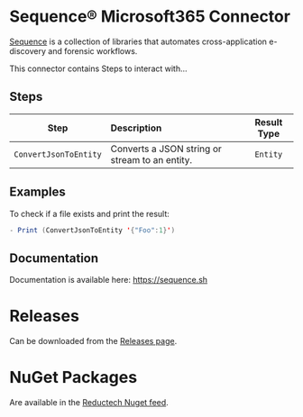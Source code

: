 # Sequence® Microsoft365 Connector

[Sequence](https://gitlab.com/reductech/Sequence) is a collection of
libraries that automates cross-application e-discovery and forensic workflows.

This connector contains Steps to interact with...

## Steps

|         Step          | Description                                    | Result Type |
| :-------------------: | :--------------------------------------------- | :---------: |
| `ConvertJsonToEntity` | Converts a JSON string or stream to an entity. |  `Entity`   |

## Examples

To check if a file exists and print the result:

```scala
- Print (ConvertJsonToEntity '{"Foo":1}')
```

## Documentation

Documentation is available here: https://sequence.sh

# Releases

Can be downloaded from the [Releases page](https://gitlab.com/reductech/sequence/connectors/microsoft365/-/releases).

# NuGet Packages

Are available in the [Reductech Nuget feed](https://gitlab.com/reductech/nuget/-/packages).
